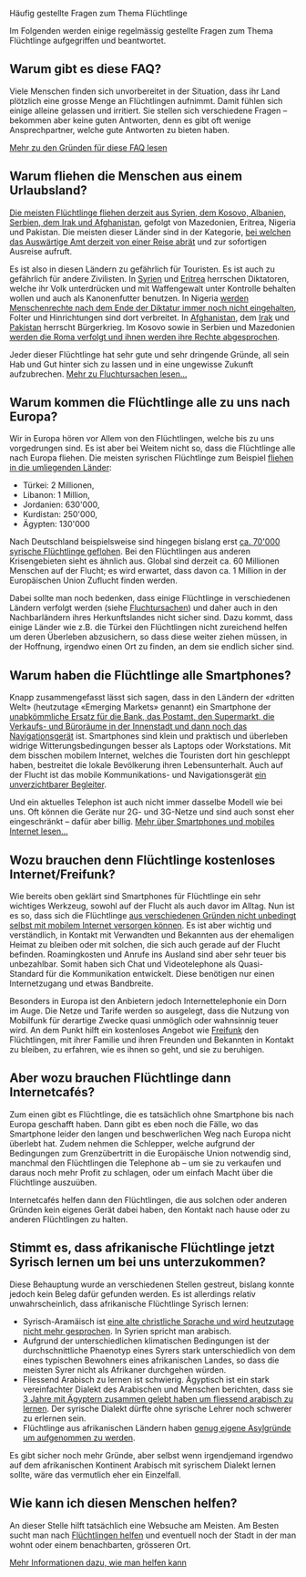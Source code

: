 Häufig gestellte Fragen zum Thema Flüchtlinge

Im Folgenden werden einige regelmässig gestellte Fragen zum Thema Flüchtlinge aufgegriffen und beantwortet.

Warum gibt es diese FAQ?
------------------------

Viele Menschen finden sich unvorbereitet in der Situation, dass ihr Land plötzlich eine grosse Menge an Flüchtlingen aufnimmt. Damit fühlen sich einige alleine gelassen und irritiert. Sie stellen sich verschiedene Fragen – bekommen aber keine guten Antworten, denn es gibt oft wenige Ansprechpartner, welche gute Antworten zu bieten haben.

[Mehr zu den Gründen für diese FAQ lesen](/about.html)

Warum fliehen die Menschen aus einem Urlaubsland?
-------------------------------------------------

[Die meisten Flüchtlinge fliehen derzeit aus Syrien, dem Kosovo, Albanien, Serbien, dem Irak und Afghanistan](http://www.bamf.de/SharedDocs/Anlagen/DE/Publikationen/Flyer/flyer-schluesselzahlen-asyl-halbjahr-2015.pdf?__blob=publicationFile), gefolgt von Mazedonien, Eritrea, Nigeria und Pakistan. Die meisten dieser Länder sind in der Kategorie, [bei welchen das Auswärtige Amt derzeit von einer Reise abrät](http://auswaertiges-amt.de/DE/Laenderinformationen/00-SiHi/Nodes/SyrienSicherheit_node.html) und zur sofortigen Ausreise aufruft.

Es ist also in diesen Ländern zu gefährlich für Touristen. Es ist auch zu gefährlich für andere Zivilisten. In [Syrien](https://de.wikipedia.org/wiki/B%C3%BCrgerkrieg_in_Syrien) und [Eritrea](https://de.wikipedia.org/wiki/Politisches_System_Eritreas) herrschen Diktatoren, welche ihr Volk unterdrücken und mit Waffengewalt unter Kontrolle behalten wollen und auch als Kanonenfutter benutzen. In Nigeria [werden Menschenrechte nach dem Ende der Diktatur immer noch nicht eingehalten](https://de.wikipedia.org/wiki/Nigeria#Menschenrechte), Folter und Hinrichtungen sind dort verbreitet. In [Afghanistan](https://de.wikipedia.org/wiki/Krieg_in_Afghanistan_seit_2001), dem [Irak](https://de.wikipedia.org/wiki/Irak#Abzug_der_US-Truppen) und [Pakistan](https://de.wikipedia.org/wiki/Pakistan#Konflikte) herrscht Bürgerkrieg. Im Kosovo sowie in Serbien und Mazedonien [werden die Roma verfolgt und ihnen werden ihre Rechte abgesprochen](http://www.nds-fluerat.org/3963/aktuelles/eu-kommissar-fuer-menschenrechte-kritisiert-antiziganismus-in-europa-und-fordert-abschiebestopp-fuer-roma-aus-dem-kosovo/).

Jeder dieser Flüchtlinge hat sehr gute und sehr dringende Gründe, all sein Hab und Gut hinter sich zu lassen und in eine ungewisse Zukunft aufzubrechen. [Mehr zu Fluchtursachen lesen…](/ursachen.html)

Warum kommen die Flüchtlinge alle zu uns nach Europa?
-----------------------------------------------------

Wir in Europa hören vor Allem von den Flüchtlingen, welche bis zu uns vorgedrungen sind. Es ist aber bei Weitem nicht so, dass die Flüchtlinge alle nach Europa fliehen. Die meisten syrischen Flüchtlinge zum Beispiel [fliehen in die umliegenden Länder](http://data.unhcr.org/syrianrefugees/regional.php):

 * Türkei: 2 Millionen,
 * Libanon: 1 Million,
 * Jordanien: 630'000,
 * Kurdistan: 250'000,
 * Ägypten: 130'000

Nach Deutschland beispielsweise sind hingegen bislang erst [ca. 70'000 syrische Flüchtlinge geflohen](http://www.lpb-bw.de/fluechtlingsproblematik.html). Bei den Flüchtlingen aus anderen Krisengebieten sieht es ähnlich aus. Global sind derzeit ca. 60 Millionen Menschen auf der Flucht; es wird erwartet, dass davon ca. 1 Million in der Europäischen Union Zuflucht finden werden.

Dabei sollte man noch bedenken, dass einige Flüchtlinge in verschiedenen Ländern verfolgt werden (siehe [Fluchtursachen](/ursachen.html)) und daher auch in den Nachbarländern ihres Herkunftslandes nicht sicher sind. Dazu kommt, dass einige Länder wie z.B. die Türkei den Flüchtlingen nicht zureichend helfen um deren Überleben abzusichern, so dass diese weiter ziehen müssen, in der Hoffnung, irgendwo einen Ort zu finden, an dem sie endlich sicher sind.

Warum haben die Flüchtlinge alle Smartphones?
---------------------------------------------

Knapp zusammengefasst lässt sich sagen, dass in den Ländern der «dritten Welt» (heutzutage «Emerging Markets» genannt) ein Smartphone der [unabkömmliche Ersatz für die Bank, das Postamt, den Supermarkt, die Verkaufs- und Büroräume in der Innenstadt und dann noch das Navigationsgerät](http://www.spiegel.de/netzwelt/gadgets/smartphones-deutschland-verschlaeft-die-revolution-kolumne-a-1051044.html) ist. Smartphones sind klein und praktisch und überleben widrige Witterungsbedingungen besser als Laptops oder Workstations. Mit dem bisschen mobilem Internet, welches die Touristen dort hin geschleppt haben, bestreitet die lokale Bevölkerung ihren Lebensunterhalt. Auch auf der Flucht ist das mobile Kommunikations- und Navigationsgerät [ein unverzichtbarer Begleiter](https://www.wired.de/collection/latest/ohne-smartphones-hatten-fluchtlinge-kaum-eine-chance-sagt-der-migrationsforscher).

Und ein aktuelles Telephon ist auch nicht immer dasselbe Modell wie bei uns. Oft können die Geräte nur 2G- und 3G-Netze und sind auch sonst eher eingeschränkt – dafür aber billig. [Mehr über Smartphones und mobiles Internet lesen…](/smartphone-internet.html)

Wozu brauchen denn Flüchtlinge kostenloses Internet/Freifunk?
-------------------------------------------------------------

Wie bereits oben geklärt sind Smartphones für Flüchtlinge ein sehr wichtiges Werkzeug, sowohl auf der Flucht als auch davor im Alltag. Nun ist es so, dass sich die Flüchtlinge [aus verschiedenen Gründen nicht unbedingt selbst mit mobilem Internet versorgen können](https://netzpolitik.org/2015/kein-anschluss-unter-diesem-fluechtling-markierung-von-rufnummern/). Es ist aber wichtig und verständlich, in Kontakt mit Verwandten und Bekannten aus der ehemaligen Heimat zu bleiben oder mit solchen, die sich auch gerade auf der Flucht befinden. Roamingkosten und Anrufe ins Ausland sind aber sehr teuer bis unbezahlbar. Somit haben sich Chat und Videotelephone als Quasi-Standard für die Kommunikation entwickelt. Diese benötigen nur einen Internetzugang und etwas Bandbreite.

Besonders in Europa ist den Anbietern jedoch Internettelephonie ein Dorn im Auge. Die Netze und Tarife werden so ausgelegt, dass die Nutzung von Mobilfunk für derartige Zwecke quasi unmöglich oder wahnsinnig teuer wird. An dem Punkt hilft ein kostenloses Angebot wie [Freifunk](https://www.freifunk.net/) den Flüchtlingen, mit ihrer Familie und ihren Freunden und Bekannten in Kontakt zu bleiben, zu erfahren, wie es ihnen so geht, und sie zu beruhigen.

Aber wozu brauchen Flüchtlinge dann Internetcafés?
--------------------------------------------------

Zum einen gibt es Flüchtlinge, die es tatsächlich ohne Smartphone bis nach Europa geschafft haben. Dann gibt es eben noch die Fälle, wo das Smartphone leider den langen und beschwerlichen Weg nach Europa nicht überlebt hat. Zudem nehmen die Schlepper, welche aufgrund der Bedingungen zum Grenzübertritt in die Europäische Union notwendig sind, manchmal den Flüchtlingen die Telephone ab – um sie zu verkaufen und daraus noch mehr Profit zu schlagen, oder um einfach Macht über die Flüchtlinge auszuüben.

Internetcafés helfen dann den Flüchtlingen, die aus solchen oder anderen Gründen kein eigenes Gerät dabei haben, den Kontakt nach hause oder zu anderen Flüchtlingen zu halten.

Stimmt es, dass afrikanische Flüchtlinge jetzt Syrisch lernen um bei uns unterzukommen?
---------------------------------------------------------------------------------------

Diese Behauptung wurde an verschiedenen Stellen gestreut, bislang konnte jedoch kein Beleg dafür gefunden werden. Es ist allerdings relativ unwahrscheinlich, dass afrikanische Flüchtlinge Syrisch lernen:

 * Syrisch-Aramäisch ist [eine alte christliche Sprache und wird heutzutage nicht mehr gesprochen](https://de.wikipedia.org/wiki/Syrische_Sprache). In Syrien spricht man arabisch.
 * Aufgrund der unterschiedlichen klimatischen Bedingungen ist der durchschnittliche Phaenotyp eines Syrers stark unterschiedlich von dem eines typischen Bewohners eines afrikanischen Landes, so dass die meisten Syrer nicht als Afrikaner durchgehen würden.
 * Fliessend Arabisch zu lernen ist schwierig. Ägyptisch ist ein stark vereinfachter Dialekt des Arabischen und Menschen berichten, dass sie [3 Jahre mit Ägyptern zusammen gelebt haben um fliessend arabisch zu lernen](http://islam-forum.info/showthread.php?tid=11218). Der syrische Dialekt dürfte ohne syrische Lehrer noch schwerer zu erlernen sein.
 * Flüchtlinge aus afrikanischen Ländern haben [genug eigene Asylgründe um aufgenommen zu werden](/ursachen.html).

Es gibt sicher noch mehr Gründe, aber selbst wenn irgendjemand irgendwo auf dem afrikanischen Kontinent Arabisch mit syrischem Dialekt lernen sollte, wäre das vermutlich eher ein Einzelfall.

Wie kann ich diesen Menschen helfen?
------------------------------------

An dieser Stelle hilft tatsächlich eine Websuche am Meisten. Am Besten sucht man nach [Flüchtlingen helfen](http://www.google.com/search?q=flüchtlingen+helfen) und eventuell noch der Stadt in der man wohnt oder einem benachbarten, grösseren Ort.

[Mehr Informationen dazu, wie man helfen kann](/helfen.html)

